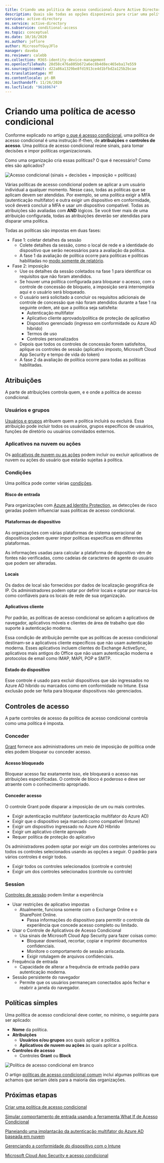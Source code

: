 ```yaml
---
title: Criando uma política de acesso condicional-Azure Active Directory
description: Quais são todas as opções disponíveis para criar uma política de acesso condicional e o que elas significam?
services: active-directory
ms.service: active-directory
ms.subservice: conditional-access
ms.topic: conceptual
ms.date: 10/16/2020
ms.author: joflore
author: MicrosoftGuyJFlo
manager: daveba
ms.reviewer: calebb
ms.collection: M365-identity-device-management
ms.openlocfilehash: 28d58c476a805b672a6ec8b4d8ec465eba17e559
ms.sourcegitcommit: d22a86a1329be8fd1913ce4d1bfbd2a125b2bcae
ms.translationtype: MT
ms.contentlocale: pt-BR
ms.lasthandoff: 11/26/2020
ms.locfileid: "96169674"
---
```

# <a name="building-a-conditional-access-policy"></a>Criando uma política de acesso condicional

Conforme explicado no artigo [o que é acesso condicional](overview.md), uma política de acesso condicional é uma instrução if-then, de **atribuições** e **controles de acesso**. Uma política de acesso condicional reúne sinais, para tomar decisões e impor políticas organizacionais.

Como uma organização cria essas políticas? O que é necessário? Como eles são aplicados?

![Acesso condicional (sinais + decisões + imposição = políticas)](./media/concept-conditional-access-policies/conditional-access-signal-decision-enforcement.png)

Várias políticas de acesso condicional podem se aplicar a um usuário individual a qualquer momento. Nesse caso, todas as políticas que se aplicam devem ser atendidas. Por exemplo, se uma política exigir a MFA (autenticação multifator) e outra exigir um dispositivo em conformidade, você deverá concluir a MFA e usar um dispositivo compatível. Todas as atribuições são avaliadas com **AND** lógicos. Se você tiver mais de uma atribuição configurada, todas as atribuições deverão ser atendidas para disparar uma política.

Todas as políticas são impostas em duas fases:

- Fase 1: coletar detalhes da sessão 
   - Colete detalhes da sessão, como o local de rede e a identidade do dispositivo que serão necessários para a avaliação da política. 
   - A fase 1 da avaliação de política ocorre para políticas e políticas habilitadas no [modo somente de relatório](concept-conditional-access-report-only.md).
- Fase 2: imposição 
   - Use os detalhes da sessão coletados na fase 1 para identificar os requisitos que não foram atendidos. 
   - Se houver uma política configurada para bloquear o acesso, com o controle de concessão de bloqueio, a imposição será interrompida aqui e o usuário será bloqueado. 
   - O usuário será solicitado a concluir os requisitos adicionais de controle de concessão que não foram atendidos durante a fase 1 na seguinte ordem, até que a política seja satisfeita:  
      - Autenticação multifator 
      - Aplicativo cliente aprovado/política de proteção de aplicativo 
      - Dispositivo gerenciado (ingresso em conformidade ou Azure AD híbrido) 
      - Termos de uso 
      - Controles personalizados  
   - Depois que todos os controles de concessão forem satisfeitos, aplique os controles de sessão (aplicativo imposto, Microsoft Cloud App Security e tempo de vida do token) 
   - A fase 2 da avaliação de política ocorre para todas as políticas habilitadas. 

## <a name="assignments"></a>Atribuições

A parte de atribuições controla quem, e e onde a política de acesso condicional.

### <a name="users-and-groups"></a>Usuários e grupos

[Usuários e grupos](concept-conditional-access-users-groups.md) atribuem quem a política incluirá ou excluirá. Essa atribuição pode incluir todos os usuários, grupos específicos de usuários, funções de diretório ou usuários convidados externos. 

### <a name="cloud-apps-or-actions"></a>Aplicativos na nuvem ou ações

Os [aplicativos de nuvem ou as ações](concept-conditional-access-cloud-apps.md) podem incluir ou excluir aplicativos de nuvem ou ações do usuário que estarão sujeitas à política.

### <a name="conditions"></a>Condições

Uma política pode conter várias [condições](concept-conditional-access-conditions.md).

#### <a name="sign-in-risk"></a>Risco de entrada

Para organizações com [Azure ad Identity Protection](../identity-protection/overview-identity-protection.md), as detecções de risco geradas podem influenciar suas políticas de acesso condicional.

#### <a name="device-platforms"></a>Plataformas de dispositivo

As organizações com várias plataformas de sistema operacional de dispositivos podem querer impor políticas específicas em diferentes plataformas. 

As informações usadas para calcular a plataforma de dispositivo vêm de fontes não verificadas, como cadeias de caracteres de agente do usuário que podem ser alteradas.

#### <a name="locations"></a>Locais

Os dados de local são fornecidos por dados de localização geográfica de IP. Os administradores podem optar por definir locais e optar por marcá-los como confiáveis para os locais de rede de sua organização.

#### <a name="client-apps"></a>Aplicativos cliente

Por padrão, as políticas de acesso condicional se aplicam a aplicativos de navegador, aplicativos móveis e clientes de área de trabalho que dão suporte à autenticação moderna. 

Essa condição de atribuição permite que as políticas de acesso condicional destinam-se a aplicativos cliente específicos que não usam autenticação moderna. Esses aplicativos incluem clientes do Exchange ActiveSync, aplicativos mais antigos do Office que não usam autenticação moderna e protocolos de email como IMAP, MAPI, POP e SMTP.

#### <a name="device-state"></a>Estado do dispositivo

Esse controle é usado para excluir dispositivos que são ingressados no Azure AD híbrido ou marcados como em conformidade no Intune. Essa exclusão pode ser feita para bloquear dispositivos não gerenciados. 

## <a name="access-controls"></a>Controles de acesso

A parte controles de acesso da política de acesso condicional controla como uma política é imposta.

### <a name="grant"></a>Conceder

[Grant](concept-conditional-access-grant.md) fornece aos administradores um meio de imposição de política onde eles podem bloquear ou conceder acesso.

#### <a name="block-access"></a>Acesso bloqueado

Bloquear acesso faz exatamente isso, ele bloqueará o acesso nas atribuições especificadas. O controle de bloco é poderoso e deve ser atraente com o conhecimento apropriado.

#### <a name="grant-access"></a>Conceder acesso

O controle Grant pode disparar a imposição de um ou mais controles. 

- Exigir autenticação multifator (autenticação multifator do Azure AD)
- Exigir que o dispositivo seja marcado como compatível (Intune)
- Exigir um dispositivo ingressado no Azure AD Híbrido
- Exigir um aplicativo cliente aprovado
- Requer política de proteção do aplicativo

Os administradores podem optar por exigir um dos controles anteriores ou todos os controles selecionados usando as opções a seguir. O padrão para vários controles é exigir todos.

- Exigir todos os controles selecionados (controle e controle)
- Exigir um dos controles selecionados (controle ou controle)

### <a name="session"></a>Session

[Controles de sessão](concept-conditional-access-session.md) podem limitar a experiência 

- Usar restrições de aplicativo impostas
   - Atualmente, funciona somente com o Exchange Online e o SharePoint Online.
      - Passa informações do dispositivo para permitir o controle da experiência que concede acesso completo ou limitado.
- Usar o Controle de Aplicativos de Acesso Condicional
   - Usa sinais de Microsoft Cloud App Security para fazer coisas como: 
      - Bloquear download, recortar, copiar e imprimir documentos confidenciais.
      - Monitore o comportamento de sessão arriscada.
      - Exigir rotulagem de arquivos confidenciais.
- Frequência de entrada
   - Capacidade de alterar a frequência de entrada padrão para autenticação moderna.
- Sessão persistente do navegador
   - Permite que os usuários permaneçam conectados após fechar e reabrir a janela do navegador.

## <a name="simple-policies"></a>Políticas simples

Uma política de acesso condicional deve conter, no mínimo, o seguinte para ser aplicado:

- **Nome** da política.
- **Atribuições**
   - **Usuários e/ou grupos** aos quais aplicar a política.
   - **Aplicativos de nuvem ou ações** às quais aplicar a política.
- **Controles de acesso**
   - Controles **Grant** ou **Block**

![Política de acesso condicional em branco](./media/concept-conditional-access-policies/conditional-access-blank-policy.png)

O artigo [políticas de acesso condicional comum](concept-conditional-access-policy-common.md) inclui algumas políticas que achamos que seriam úteis para a maioria das organizações.

## <a name="next-steps"></a>Próximas etapas

[Criar uma política de acesso condicional](../authentication/tutorial-enable-azure-mfa.md?bc=%2fazure%2factive-directory%2fconditional-access%2fbreadcrumb%2ftoc.json&toc=%2fazure%2factive-directory%2fconditional-access%2ftoc.json#create-a-conditional-access-policy)

[Simular comportamento de entrada usando a ferramenta What If de Acesso Condicional](troubleshoot-conditional-access-what-if.md)

[Planejando uma implantação da autenticação multifator do Azure AD baseada em nuvem](../authentication/howto-mfa-getstarted.md)

[Gerenciando a conformidade do dispositivo com o Intune](/intune/device-compliance-get-started)

[Microsoft Cloud App Security e acesso condicional](/cloud-app-security/proxy-intro-aad)